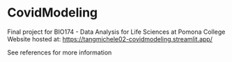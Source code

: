 # CovidModeling

Final project for BIO174 - Data Analysis for Life Sciences at Pomona College
Website hosted at: https://tangmichele02-covidmodeling.streamlit.app/

See references for more information
